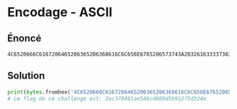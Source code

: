 
# Encodage - ASCII

## Énoncé

```
4C6520666C6167206465206365206368616C6C656E6765206573743A203261633337363438316165353436636436383964356239313237356433323465
```

## Solution

```python 
print(bytes.fromhex('4C6520666C6167206465206365206368616C6C656E6765206573743A203261633337363438316165353436636436383964356239313237356433323465'))
# Le flag de ce challenge est: 2ac376481ae546cd689d5b91275d324e
```
